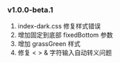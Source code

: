 ### v1.0.0-beta.1
1. index-dark.css 修复样式错误
2. 增加固定到底部 fixedBottom 参数
3. 增加 grassGreen 样式
4. 修复 < > & 字符输入自动转义问题

